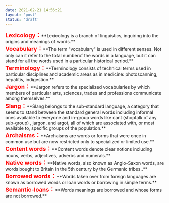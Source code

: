 ```yaml
---
date: 2021-02-21 14:56:21
layout: 'post'
status: 'draft'
---
```

<html>
<head>
<style type="text/css">
p {margin:0px auto;}
p.tc span {font-weight:bold; font-size:18px; color:#ff0000;}
</style>
</head>

<body>
<p class="tc"><span>Lexicology：</span>**Lexicology is a branch of linguistics, inquiring into the origins and meanings of words.**</p>
<p class="tc"><span>Vocabulary：</span>**The term "vocabulary" is used in different senses. Not only can it refer to the total numberof the words in a language, but it can stand for all the words used in a particular historical period.**</p>
<p class="tc"><span>Terminology：</span>**Terminology consists of technical terms used in particular disciplines and academic areas as in medicine: photoscanning, hepatitis, indigestion.**</p>
<p class="tc"><span>Jargon：</span>**Jargon refers to the specialized vocabularies by which members of particular arts, sciences, trades and professions communicate among themselves.**</p>
<p class="tc"><span>Slang：</span>**Slang belongs to the sub-standard language, a category that seems to stand between the standard general words including informal ones available to everyone and in-group words like cant (shoptalk of any sub-group) , jargon, and argot, all of which are associated with, or most available to, specific groups of the population.**</p>
<p class="tc"><span>Archaisms：</span>**Archaisms are words or forms that were once in common use but are now restricted only to specialized or limited use.**</p>
<p class="tc"><span>Content words：</span>**Content words denote clear notions including nouns, verbs, adjectives, adverbs and numerals.**</p>
<p class="tc"><span>Native words：</span>**Native words, also known as Anglo-Saxon words, are words bought to Britain in the 5th century by the Germanic tribes..**</p>
<p class="tc"><span>Borrowed words：</span>**Words taken over from foreign languages are known as borrowed words or loan words or borrowing in simple terms.**</p>
<p class="tc"><span>Semantic-loans：</span>**Words meanings are borrowed and whose forms are not borrowed.**</p>
</body>
</html>

